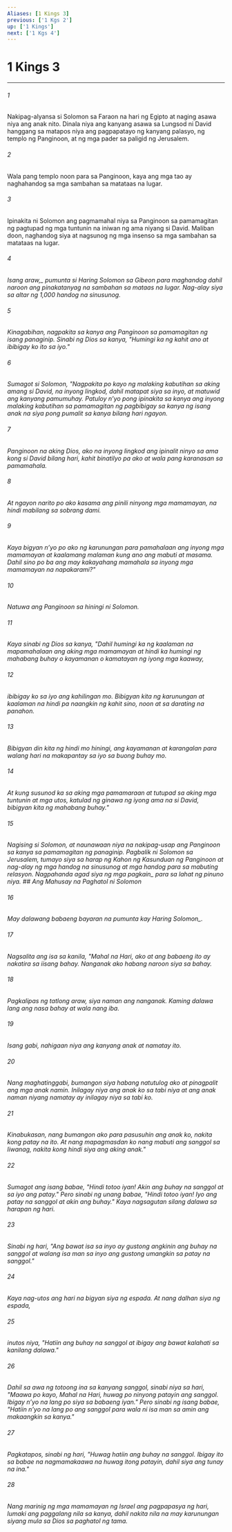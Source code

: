 ```yaml
---
Aliases: [1 Kings 3]
previous: ['1 Kgs 2']
up: ['1 Kings']
next: ['1 Kgs 4']
---
```

# 1 Kings 3

***






















###### 1 










Nakipag-alyansa si Solomon sa Faraon na hari ng Egipto at naging asawa niya ang anak nito. Dinala niya ang kanyang asawa sa Lungsod ni David hanggang sa matapos niya ang pagpapatayo ng kanyang palasyo, ng templo ng Panginoon, at ng mga pader sa paligid ng Jerusalem. 





















###### 2 










Wala pang templo noon para sa Panginoon, kaya ang mga tao ay naghahandog sa mga sambahan sa matataas na lugar. 





















###### 3 










Ipinakita ni Solomon ang pagmamahal niya sa Panginoon sa pamamagitan ng pagtupad ng mga tuntunin na iniwan ng ama niyang si David. Maliban doon, naghandog siya at nagsunog ng mga insenso sa mga sambahan sa matataas na lugar. 





















###### 4 










<i class="trans-change">Isang araw,_ pumunta si Haring Solomon sa Gibeon para maghandog dahil naroon ang pinakatanyag na sambahan sa mataas na lugar. Nag-alay siya sa altar ng 1,000 handog na sinusunog. 





















###### 5 










Kinagabihan, nagpakita sa kanya ang Panginoon sa pamamagitan ng isang panaginip. Sinabi ng Dios sa kanya, "Humingi ka ng kahit ano at ibibigay ko ito sa iyo." 





















###### 6 










Sumagot si Solomon, "Nagpakita po kayo ng malaking kabutihan sa aking amang si David, na inyong lingkod, dahil matapat siya sa inyo, at matuwid ang kanyang pamumuhay. Patuloy nʼyo pong ipinakita sa kanya ang inyong malaking kabutihan sa pamamagitan ng pagbibigay sa kanya ng isang anak na siya pong pumalit sa kanya bilang hari ngayon. 





















###### 7 










Panginoon na aking Dios, ako na inyong lingkod ang ipinalit ninyo sa ama kong si David bilang hari, kahit binatilyo pa ako at wala pang karanasan sa pamamahala. 





















###### 8 










At ngayon narito po ako kasama ang pinili ninyong mga mamamayan, na hindi mabilang sa sobrang dami. 





















###### 9 










Kaya bigyan nʼyo po ako ng karunungan para pamahalaan ang inyong mga mamamayan at kaalamang malaman kung ano ang mabuti at masama. Dahil sino po ba ang may kakayahang mamahala sa inyong mga mamamayan na napakarami?" 





















###### 10 










Natuwa ang Panginoon sa hiningi ni Solomon. 





















###### 11 










Kaya sinabi ng Dios sa kanya, "Dahil humingi ka ng kaalaman na mapamahalaan ang aking mga mamamayan at hindi ka humingi ng mahabang buhay o kayamanan o kamatayan ng iyong mga kaaway, 





















###### 12 










ibibigay ko sa iyo ang kahilingan mo. Bibigyan kita ng karunungan at kaalaman na hindi pa naangkin ng kahit sino, noon at sa darating na panahon. 





















###### 13 










Bibigyan din kita ng hindi mo hiningi, ang kayamanan at karangalan para walang hari na makapantay sa iyo sa buong buhay mo. 





















###### 14 










At kung susunod ka sa aking mga pamamaraan at tutupad sa aking mga tuntunin at mga utos, katulad ng ginawa ng iyong ama na si David, bibigyan kita ng mahabang buhay." 





















###### 15 










Nagising si Solomon, at naunawaan niya na nakipag-usap ang Panginoon sa kanya sa pamamagitan ng panaginip. Pagbalik ni Solomon sa Jerusalem, tumayo siya sa harap ng Kahon ng Kasunduan ng Panginoon at nag-alay ng mga handog na sinusunog at mga handog para sa mabuting relasyon. Nagpahanda agad siya <i class="trans-change">ng mga pagkain_ para sa lahat ng pinuno niya. ## Ang Mahusay na Paghatol ni Solomon 





















###### 16 










May dalawang babaeng bayaran na pumunta kay Haring <i class="trans-change">Solomon_. 





















###### 17 










Nagsalita ang isa sa kanila, "Mahal na Hari, ako at ang babaeng ito ay nakatira sa iisang bahay. Nanganak ako habang naroon siya sa bahay. 





















###### 18 










Pagkalipas ng tatlong araw, siya naman ang nanganak. Kaming dalawa lang ang nasa bahay at wala nang iba. 





















###### 19 










Isang gabi, nahigaan niya ang kanyang anak at namatay ito. 





















###### 20 










Nang maghatinggabi, bumangon siya habang natutulog ako at pinagpalit ang mga anak namin. Inilagay niya ang anak ko sa tabi niya at ang anak naman niyang namatay ay inilagay niya sa tabi ko. 





















###### 21 










Kinabukasan, nang bumangon ako para pasusuhin ang anak ko, nakita kong patay na ito. At nang mapagmasdan ko nang mabuti ang sanggol sa liwanag, nakita kong hindi siya ang aking anak." 





















###### 22 










Sumagot ang isang babae, "Hindi totoo iyan! Akin ang buhay na sanggol at sa iyo ang patay." Pero sinabi ng unang babae, "Hindi totoo iyan! Iyo ang patay na sanggol at akin ang buhay." Kaya nagsagutan silang dalawa sa harapan ng hari. 





















###### 23 










Sinabi ng hari, "Ang bawat isa sa inyo ay gustong angkinin ang buhay na sanggol at walang isa man sa inyo ang gustong umangkin sa patay na sanggol." 





















###### 24 










Kaya nag-utos ang hari na bigyan siya ng espada. At nang dalhan siya ng espada, 





















###### 25 










inutos niya, "Hatiin ang buhay na sanggol at ibigay ang bawat kalahati sa kanilang dalawa." 





















###### 26 










Dahil sa awa ng totoong ina sa kanyang sanggol, sinabi niya sa hari, "Maawa po kayo, Mahal na Hari, huwag po ninyong patayin ang sanggol. Ibigay nʼyo na lang po siya sa babaeng iyan." Pero sinabi ng isang babae, "Hatiin nʼyo na lang po ang sanggol para wala ni isa man sa amin ang makaangkin sa kanya." 





















###### 27 










Pagkatapos, sinabi ng hari, "Huwag hatiin ang buhay na sanggol. Ibigay ito sa babae na nagmamakaawa na huwag itong patayin, dahil siya ang tunay na ina." 





















###### 28 










Nang marinig ng mga mamamayan ng Israel ang pagpapasya ng hari, lumaki ang paggalang nila sa kanya, dahil nakita nila na may karunungan siyang mula sa Dios sa paghatol ng tama.

